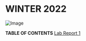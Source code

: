 # **WINTER 2022**
![Image](https://www.freepsdbazaar.com/wp-content/uploads/2020/06/sky-replace/sun-rise/sunrise-19-freepsdbazaar.jpg)

**TABLE OF CONTENTS**
[Lab Report 1](https://ayoung001.github.io/cse15l-lab-reports/lab-report-1-week-2.html)
